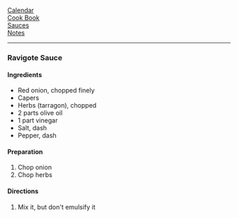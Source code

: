 [Calendar](https://github.com/vmsmith/EDT/blob/master/calendar.md)    
[Cook Book](https://github.com/vmsmith/CookBook/blob/master/README.md)    
[Sauces](https://github.com/vmsmith/CookBook/blob/master/sauces.md)    
[Notes](https://github.com/vmsmith/CookBook/blob/master/notes.md)    

-----    

### Ravigote Sauce   

#### Ingredients    
* Red onion, chopped finely
* Capers
* Herbs (tarragon), chopped      
* 2 parts olive oil
* 1 part vinegar
* Salt, dash   
* Pepper, dash  

#### Preparation   
1. Chop onion
2. Chop herbs   

#### Directions   
1. Mix it, but don't emulsify it   
